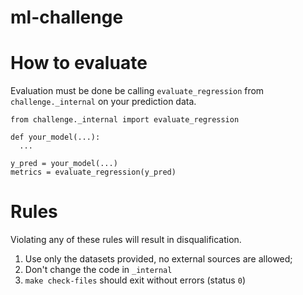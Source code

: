# ml-challenge


# How to evaluate
Evaluation must be done be calling `evaluate_regression` from `challenge._internal` on your prediction data.

```python3
from challenge._internal import evaluate_regression

def your_model(...):
  ...
  
y_pred = your_model(...)
metrics = evaluate_regression(y_pred)
```

# Rules

Violating any of these rules will result in disqualification.

1. Use only the datasets provided, no external sources are allowed;
2. Don't change the code in `_internal`
3. `make check-files` should exit without errors (status `0`)
